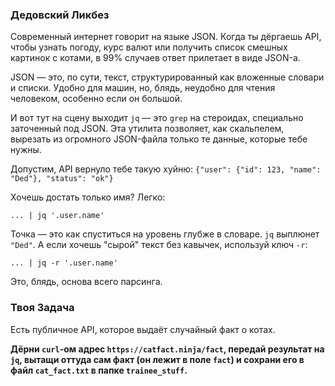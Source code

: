 ### Дедовский Ликбез

Современный интернет говорит на языке JSON. Когда ты дёргаешь API, чтобы узнать погоду, курс валют или получить список смешных картинок с котами, в 99% случаев ответ прилетает в виде JSON-а.

JSON — это, по сути, текст, структурированный как вложенные словари и списки. Удобно для машин, но, блядь, неудобно для чтения человеком, особенно если он большой.

И вот тут на сцену выходит `jq` — это `grep` на стероидах, специально заточенный под JSON. Эта утилита позволяет, как скальпелем, вырезать из огромного JSON-файла только те данные, которые тебе нужны.

Допустим, API вернуло тебе такую хуйню:
`{"user": {"id": 123, "name": "Ded"}, "status": "ok"}`

Хочешь достать только имя? Легко:

`... | jq '.user.name'`

Точка — это как спуститься на уровень глубже в словаре. `jq` выплюнет `"Ded"`. А если хочешь "сырой" текст без кавычек, используй ключ `-r`:

`... | jq -r '.user.name'`

Это, блядь, основа всего парсинга.

### Твоя Задача

Есть публичное API, которое выдаёт случайный факт о котах.

**Дёрни `curl`-ом адрес `https://catfact.ninja/fact`, передай результат на `jq`, вытащи оттуда сам факт (он лежит в поле `fact`) и сохрани его в файл `cat_fact.txt` в папке `trainee_stuff`.**
